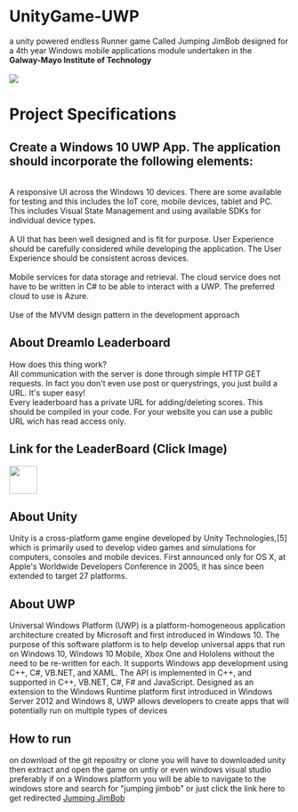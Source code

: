 # UnityGame-UWP
a unity powered endless Runner game Called Jumping JimBob designed for a 4th year Windows mobile applications module undertaken in the  
<b>Galway-Mayo Institute of Technology</b><br><br>
<img src="https://timetable.gmit.ie/img/header.jpg">

# Project Specifications
## Create a Windows 10 UWP App. The application should incorporate the following elements:
<br>A responsive UI across the Windows 10 devices. There are some available for testing and
this includes the IoT core, mobile devices, tablet and PC. This includes Visual State
Management and using available SDKs for individual device types.
<br><br>A UI that has been well designed and is fit for purpose. User Experience should be carefully
considered while developing the application. The User Experience should be consistent
across devices.
<br><br>Mobile services for data storage and retrieval. The cloud service does not have to be written
in C# to be able to interact with a UWP. The preferred cloud to use is Azure.
<br><br>Use of the MVVM design pattern in the development approach

## About Dreamlo Leaderboard
How does this thing work?<br>
All communication with the server is done through simple HTTP GET requests. In fact you don't even use post or querystrings, you just build a URL. It's super easy!<br>
Every leaderboard has a private URL for adding/deleting scores. This should be compiled in your code. For your website you can use a public URL wich has read access only.
## Link for the LeaderBoard (Click Image)
<a href= "http://dreamlo.com/lb/Lue5PnQTNUqjhU4Z3LT6Ywn87duzf2Lk67IgJpjGH0Tw"><img src="https://mahara.dkit.ie/artefact/file/download.php?file=171513&view=34707" style="width:50px;height:50px;"></a>

## About Unity
Unity is a cross-platform game engine developed by Unity Technologies,[5] which is primarily used to develop video games and simulations for computers, consoles and mobile devices. First announced only for OS X, at Apple's Worldwide Developers Conference in 2005, it has since been extended to target 27 platforms.

## About UWP
Universal Windows Platform (UWP) is a platform-homogeneous application architecture created by Microsoft and first introduced in Windows 10. The purpose of this software platform is to help develop universal apps that run on Windows 10, Windows 10 Mobile, Xbox One and Hololens without the need to be re-written for each. It supports Windows app development using C++, C#, VB.NET, and XAML. The API is implemented in C++, and supported in C++, VB.NET, C#, F# and JavaScript. Designed as an extension to the Windows Runtime platform first introduced in Windows Server 2012 and Windows 8, UWP allows developers to create apps that will potentially run on multiple types of devices

## How to run

on download of the git repositry or clone you will have to downloaded unity then extract and open the game on untiy or even windows visual studio<br>
preferably if on a Windows platform you will be able to navigate to the windows store and search for "jumping jimbob"
or just click the link here to get redirected <a href="https://www.microsoft.com/en-us/store/p/jumpingjimbob/9nzpn0nrnvfd?SilentAuth=1&wa=wsignin1.0&lc=1033">Jumping JimBob</a>



